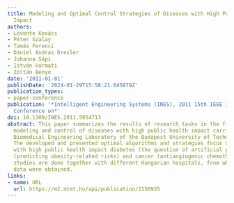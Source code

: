 ```yaml
---
title: Modeling and Optimal Control Strategies of Diseases with High Public Health
  Impact
authors:
- Levente Kovács
- Péter Szalay
- Tamás Ferenci
- Dániel András Drexler
- Johanna Sápi
- István Harmati
- Zoltán Benyó
date: '2011-01-01'
publishDate: '2024-01-29T15:58:21.645879Z'
publication_types:
- paper-conference
publication: '*Intelligent Engineering Systems (INES), 2011 15th IEEE International
  Conference on*'
doi: 10.1109/INES.2011.5954713
abstract: This paper summarizes the results of research tasks in the field of physiological
  modeling and control of diseases with high public health impact carried out by the
  Biomedical Engineering Laboratory of the Budapest University of Technology and Economics.
  The developed and presented optimal algorithms and strategies focus on three diseases
  with high public health impact diabetes (the question of artificial pancreas), obesity
  (predicting obesity-related risks) and cancer (antiangiogenic chemotherapy). The
  studies are done together with different Hungarian hospitals, from where measurement
  data were obtained.
links:
- name: URL
  url: https://m2.mtmt.hu/api/publication/2150935
---
```

